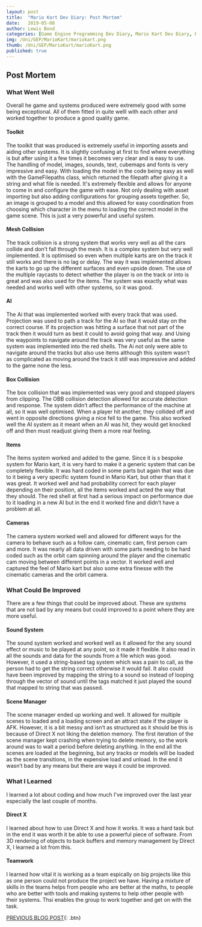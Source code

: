 ```yaml
---
layout: post
title:  "Mario Kart Dev Diary: Post Mortem"
date:   2019-05-08
author: Lewis Bond
categories: [Game Engine Programming Dev Diary, Mario Kart Dev Diary, Post Mortem]
img: /Uni/GEP/MarioKart/mariokart.png
thumb: /Uni/GEP/MarioKart/marioKart.png
published: true
---
```

<!--more-->

## Post Mortem

### What Went Well
Overall he game and systems produced were extremely good with some being exceptional. All of them fitted in quite welll with each other and worked together to produce a good quality game.

#### Toolkit

The toolkit that was produced is extremely useful in importing assets and aiding other systems. It is slightly confusing at first to find where everything is but after using it a few times it becomes very clear and is easy to use. The handling of model, images, sounds, text, cubemaps and fonts is very impressive and easy. With loading the model in the code being easy as well with the GameFilepaths class, which returned the filepath after giving it a string and what file is needed. It's extremely flexible and allows for anyone to come in and configure the game with ease. Not only dealing with asset importing but also adding configurations for grouping assets together. So, an image is grouped to a model and this allowed for easy coordination from choosing which character in the menu to loading the correct model in the game scene. This is just a very powerful and useful system.

#### Mesh Collision
The track collision is a strong system that works very well as all the cars collide and don’t fall through the mesh. It is a complex system but very well implemented. It is optimised so even when multiple karts are on the track it still works and there is no lag or delay. The way it was implemented allows the karts to go up the different surfaces and even upside down. The use of the multiple raycasts to detect whether the player is on the track or into is great and was also used for the items. The system was exactly what was needed and works well with other systems, so it was good.  

#### AI
The Ai that was implemented worked with every track that was used. Projection was used to path a track for the AI so that it would stay on the correct course. If its projection was hitting a surface that not part of the track then it would turn as best it could to avoid going that way. and Using the waypoints to navigate around the track was very useful as the same system was implemented into the red shells. The Ai not only were able to navigate around the tracks but also use items although this system wasn’t as complicated as moving around the track it still was impressive and added to the game none the less. 

#### Box Collision
The box collision that was implemented was very good and stopped players from clipping. The OBB collision detection allowed for accurate detection and response. The system didn’t affect the performance of the machine at all, so it was well optimised. When a player hit another, they collided off and went in opposite directions giving a nice fell to the game. This also worked well the AI system as it meant when an AI was hit, they would get knocked off and then must readjust giving them a more real feeling.

#### Items
The items system worked and added to the game. Since it is s bespoke system for Mario kart, it is very hard to make it a generic system that can be completely flexible. It was hard coded in some parts but again that was due to it being a very specific system found in Mario Kart, but other than that it was great. It worked well and had probability correct for each player depending on their position, all the items worked and acted the way that they should. The red shell at first had a serious impact on performance due to it loading in a new AI but in the end it worked fine and didn’t have a problem at all.

#### Cameras
The camera system worked well and allowed for different ways for the camera to behave such as a follow cam, cinematic cam, first person cam and more. It was nearly all data driven with some parts needing to be hard coded such as the orbit cam spinning around the player and the cinematic cam moving between different points in a vector. It worked well and captured the feel of Mario kart but also some extra finesse with the cinematic cameras and the orbit camera.

### What Could Be Improved
There are a few things that could be improved about. These are systems that are not bad by any means but could improved to a point where they are more useful.

#### Sound System
The sound system worked and worked well as it allowed for the any sound effect or music to be played at any point, so it made it flexible. It also read in all the sounds and data for the sounds from a file which was good. However, it used a string-based tag system which was a pain to call, as the person had to get the string correct otherwise it would fail. It also could have been improved by mapping the string to a sound so instead of looping through the vector of sound until the tags matched it just played the sound that mapped to string that was passed. 

#### Scene Manager
The scene manager ended up working and well. It allowed for multiple scenes to loaded and a loading screen and an attract state if the player is AFK. However, it is a bit messy and isn’t as structured as it should be this is because of Direct X not liking the deletion memory. The first iteration of the scene manager kept crashing when trying to delete memory, so the work around was to wait a period before deleting anything. In the end all the scenes are loaded at the beginning, but any tracks or models will be loaded as the scene transitions, in the expensive load and unload. In the end it wasn’t bad by any means but there are ways it could be improved. 


### What I Learned
I learned a lot about coding and how much I've improved over the last year especially the last couple of months.

#### Direct X
I learned about how to use Direct X and how it works. It was a hard task but in the end it was worth it be able to use a powerful piece of software. From 3D rendering of objects to back buffers and memory management by Direct X, I learned a lot from this.

#### Teamwork
I learned how vital it is working as a team espically on big projects like this as one person could not produce the project we have. Having a mixture of skills in the teams helps from people who are better at the maths, to people who are better with tools and making systems to help other people with their systems. Thsi enables the group to work together and get on with the task. 


[PREVIOUS BLOG POST](https://lbondi7.github.io/game%20engine%20programming%20dev%20diary/mario%20kart%20dev%20diary/gep-mariokart-13){: .btn}
